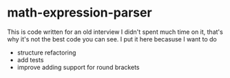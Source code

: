 # math-expression-parser

This is code written for an old interview
I didn't spent much time on it, that's why it's not the best code you can see.
I put it here becasuse I want to do

* structure refactoring
* add tests
* improve adding support for round brackets
